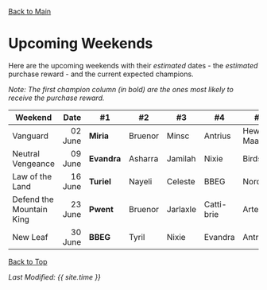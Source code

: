 [Back to Main](index.md)

# Upcoming Weekends

Here are the upcoming weekends with their *estimated* dates - the *estimated* purchase reward - and the current expected champions.

*Note: The first champion column (in bold) are the ones most likely to receive the purchase reward.*

| Weekend | Date | #1 | #2 | #3 | #4 | #5 | Reward |
|---|--:|---|---|---|---|---|---|
| Vanguard | 02 June | **Miria** | Bruenor | Minsc | Antrius | Hew Maan | Golden Epic |
| Neutral Vengeance | 09 June | **Evandra** | Asharra | Jamilah | Nixie | Birdsong | Golden Epic |
| Law of the Land | 16 June | **Turiel** | Nayeli | Celeste | BBEG | Nordom | Golden Epic |
| Defend the Mountain King | 23 June | **Pwent** | Bruenor | Jarlaxle | Catti-brie | Artemis | Golden Epic |
| New Leaf | 30 June | **BBEG** | Tyril | Nixie | Evandra | Antrius | Golden Epic |

[Back to Top](#top)

*Last Modified: {{ site.time }}*